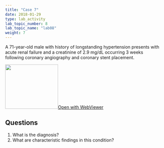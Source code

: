 ```yaml
---
title: "Case 7"
date: 2018-01-29
type: lab_activity
lab_topic_number: 8
lab_topic_name: "lab08"
weight: 7
---
```

<div class="entrybody">
<p>A 71-year-old male with history of longstanding hypertension presents with acute renal failure and a creatinine of 2.9 mg/dL occurring 3 weeks following coronary angiography and coronary stent placement.<br clear="all"></p>

<div class="thumbnail"><a href="https://pathologylab.ctl.columbia.edu/slides/slideRenal_Path_07/" target="_blank"><img alt="" src="/assets/images/slide_renal_case7.jpg" width="170" height="143" class="mt-image-left"></a><a href="https://pathologylab.ctl.columbia.edu/slides/slideRenal_Path_07/" target="_blank">Open with WebViewer</a></div>

<h2>Questions</h2>


<ol>
<li>What is the diagnosis?</li>
<li>What are characteristic findings in this condition?</li>
</ol>


						
</div>
